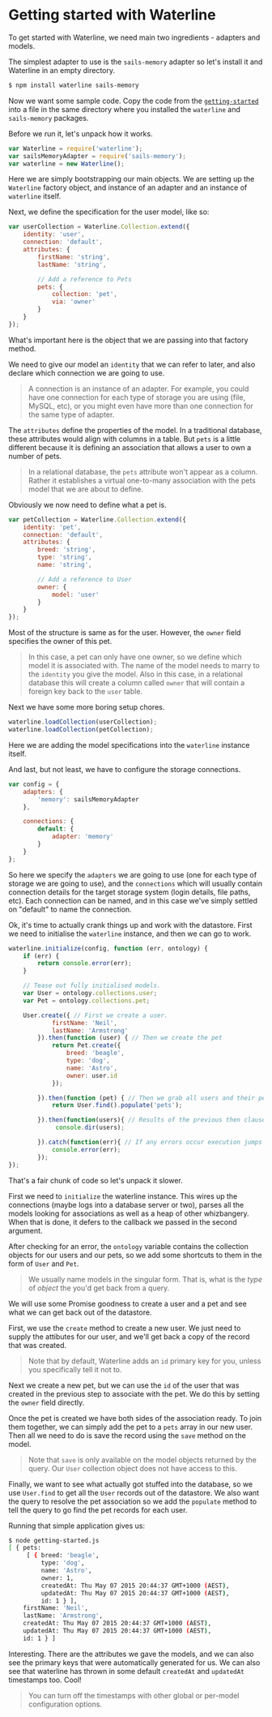 # Getting started with Waterline

To get started with Waterline, we need main two ingredients -  adapters and models.

The simplest adapter to use is the `sails-memory` adapter so let's install it and Waterline in an empty directory.

```sh
$ npm install waterline sails-memory
```

Now we want some sample code. Copy the code from the [`getting-started`](../examples/src/getting-started.js) into a file in the same directory where you installed the `waterline` and `sails-memory` packages.

Before we run it, let's unpack how it works.

```js
var Waterline = require('waterline');
var sailsMemoryAdapter = require('sails-memory');
var waterline = new Waterline();
```

Here we are simply bootstrapping our main objects. We are setting up the `Waterline` factory object, and instance of an adapter and an instance of `waterline` itself.

Next, we define the specification for the user model, like so:

```js
var userCollection = Waterline.Collection.extend({
	identity: 'user',
	connection: 'default',
	attributes: {
		firstName: 'string',
		lastName: 'string',

		// Add a reference to Pets
		pets: {
			collection: 'pet',
			via: 'owner'
		}
	}
});
```

What's important here is the object that we are passing into that factory method.

We need to give our model an `identity` that we can refer to later, and also declare which connection we are going to use.

> A connection is an instance of an adapter. For example, you could have one connection for each type of storage you are using (file, MySQL, etc), or you might even have more than one connection for the same type of adapter.

The `attributes` define the properties of the model. In a traditional database, these attributes would align with columns in a table. But `pets` is a little different because it is defining an association that allows a user to own a number of pets.

> In a relational database, the `pets` attribute won't appear as a column. Rather it establishes a virtual one-to-many association with the pets model that we are about to define.

Obviously we now need to define what a pet is.

```js
var petCollection = Waterline.Collection.extend({
	identity: 'pet',
	connection: 'default',
	attributes: {
		breed: 'string',
		type: 'string',
		name: 'string',

		// Add a reference to User
		owner: {
			model: 'user'
		}
	}
});
```

Most of the structure is same as for the user. However, the `owner` field specifies the owner of this pet.

> In this case, a pet can only have one owner, so we define which model it is associated with. The name of the model needs to marry to the `identity` you give the model. Also in this case, in a relational database this will create a column called `owner` that will contain a foreign key back to the `user` table.

Next we have some more boring setup chores.

```js
waterline.loadCollection(userCollection);
waterline.loadCollection(petCollection);
```

Here we are adding the model specifications into the `waterline` instance itself.

And last, but not least, we have to configure the storage connections.

```js
var config = {
	adapters: {
		'memory': sailsMemoryAdapter
	},

	connections: {
		default: {
			adapter: 'memory'
		}
	}
};
```

So here we specify the `adapters` we are going to use (one for each type of storage we are going to use), and the `connections` which will usually contain connection details for the target storage system (login details, file paths, etc). Each connection can be named, and in this case we've simply settled on "default" to name the connection.

Ok, it's time to actually crank things up and work with the datastore. First we need to initialise the `waterline` instance, and then we can go to work.

```js
waterline.initialize(config, function (err, ontology) {
	if (err) {
		return console.error(err);
	}

	// Tease out fully initialised models.
	var User = ontology.collections.user;
	var Pet = ontology.collections.pet;

    User.create({ // First we create a user.
            firstName: 'Neil',
            lastName: 'Armstrong'
        }).then(function (user) { // Then we create the pet
            return Pet.create({
                breed: 'beagle',
                type: 'dog',
                name: 'Astro',
                owner: user.id
            });

        }).then(function (pet) { // Then we grab all users and their pets
            return User.find().populate('pets');

        }).then(function(users){ // Results of the previous then clause are passed to the next
             console.dir(users);

        }).catch(function(err){ // If any errors occur execution jumps to the catch block.
			console.error(err);
		});
});
```

That's a fair chunk of code so let's unpack it slower.

First we need to `initialize` the waterline instance. This wires up the connections (maybe logs into a database server or two), parses all the models looking for associations as well as a heap of other whizbangery. When that is done, it defers to the callback we passed in the second argument.

After checking for an error, the `ontology` variable contains the collection objects for our users and our pets, so we add some shortcuts to them in the form of `User` and `Pet`.

> We usually name models in the singular form. That is, what is the _type_ of _object_ the you'd get back from a query.

We will use some Promise goodness to create a user and a pet and see what we can get back out of the datastore.

First, we use the `create` method to create a new user. We just need to supply the attibutes for our user, and we'll get back a copy of the record that was created.

> Note that by default, Waterline adds an `id` primary key for you, unless you specifically tell it not to.

Next we create a new pet, but we can use the `id` of the user that was created in the previous step to associate with the pet. We do this by setting the `owner` field directly.

Once the pet is created we have both sides of the association ready. To join them together, we can simply add the pet to a `pets` array in our new user. Then all we need to do is save the record using the `save` method on the model.

> Note that `save` is only available on the model objects returned by the query. Our `User` collection object does not have access to this.

Finally, we want to see what actually got stuffed into the database, so we use `User.find` to get all the `User` records out of the datastore. We also want the query to resolve the pet association so we add the `populate` method to tell the query to go find the pet records for each user.

Running that simple application gives us:

```sh
$ node getting-started.js
[ { pets:
     [ { breed: 'beagle',
         type: 'dog',
         name: 'Astro',
         owner: 1,
         createdAt: Thu May 07 2015 20:44:37 GMT+1000 (AEST),
         updatedAt: Thu May 07 2015 20:44:37 GMT+1000 (AEST),
         id: 1 } ],
    firstName: 'Neil',
    lastName: 'Armstrong',
    createdAt: Thu May 07 2015 20:44:37 GMT+1000 (AEST),
    updatedAt: Thu May 07 2015 20:44:37 GMT+1000 (AEST),
    id: 1 } ]
```

Interesting. There are the attributes we gave the models, and we can also see the primary keys that were automatically generated for us. We can also see that waterline has thrown in some default `createdAt` and `updatedAt` timestamps too. Cool!

> You can turn off the timestamps with other global or per-model configuration options.

